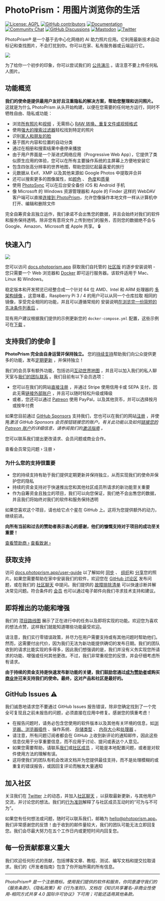 # PhotoPrism：用图片浏览你的生活

[![License: AGPL](https://img.shields.io/badge/license-AGPL-blue.svg)](https://docs.photoprism.app/license/agpl/) [![GitHub contributors](https://img.shields.io/github/contributors/photoprism/photoprism.svg)](https://www.photoprism.app/about/team) [![Documentation](https://img.shields.io/badge/read-the%20docs-4aa087.svg)](https://docs.photoprism.app/) [![Community Chat](https://img.shields.io/badge/chat-on%20gitter-4aa087.svg)](https://link.photoprism.app/chat) [![GitHub Discussions](https://img.shields.io/badge/ask-%20on%20github-4d6a91.svg)](https://link.photoprism.app/discussions) [![Mastodon](https://dl.photoprism.app/img/badges/badge-mastodon.svg)](https://floss.social/@photoprism) [![Twitter](https://dl.photoprism.app/img/badges/badge-twitter.svg)](https://link.photoprism.app/twitter)

PhotoPrism® 是一个基于去中心化网络的 AI 助力照片应用。它利用最新技术自动标记和查找图片，不会打扰到你。你可以在家、私有服务器或云端运行它。

![](https://dl.photoprism.app/img/ui/desktop-1000px.jpg)

为了给你一个初步的印象，你可以尝试我们的 [公共演示](https://try.photoprism.app/) 。请注意不要上传任何私人图片。

## 功能概览

**我们的使命是提供最用户友好且注重隐私的解决方案，帮助您整理和访问照片。** 这就是为什么 PhotoPrism 从头开始构建，以便在您需要的任何地方运行，同时不牺牲自由、隐私或功能：

*   浏览[所有照片](https://docs.photoprism.app/user-guide/organize/browse/)和[视频](https://try.photoprism.app/library/videos) ，无需担心 [RAW 转换、重复文件或视频格式](https://docs.photoprism.app/user-guide/settings/library/)
*   使用[强大的搜索过滤器](https://try.photoprism.app/library/browse?view=cards&q=flower%20color%3Ared)轻松找到特定的照片
*   识别[家人和朋友的脸](https://try.photoprism.app/library/people)
*   基于图片内容和位置的自动分类
*   通过在相册和搜索结果中悬停来播放
*   由于用户界面是一个渐进式网络应用（Progressive Web App），它提供了类似原生应用的体验，您可以在所有主要操作系统的主屏幕上方便地安装它
*   包含四张高分辨率的世界地图，帮助您回忆起最喜爱的旅行
*   元数据从 Exif、XMP 以及其他来源如 Google Photos 中提取并合并
*   还可以搜索更多的图像属性，如[颜色](https://try.photoprism.app/library/browse?view=cards&q=color:red) 、 [色度](https://try.photoprism.app/library/browse?view=cards&q=mono%3Atrue)和[质量](https://try.photoprism.app/library/review)
*   使用 [PhotoSync](https://link.photoprism.app/photosync) 可以在后台安全备份 iOS 和 Android 手机
*   像 Microsoft 的 Windows 资源管理器和 Apple 的 Finder 这样的 WebDAV 客户端可以直接[连接到 PhotoPrism](https://docs.photoprism.app/user-guide/sync/webdav/)，允许您像操作本地文件一样从计算机中打开、编辑和删除文件

完全自筹资金且独立运作，我们承诺不会出售您的数据，并且会始终对我们的软件和服务保持透明。除非您有意将文件上传到他们的服务，否则您的数据绝不会与 Google、Amazon、Microsoft 或 Apple 共享。 🔒

## 快速入门

![](https://www.photoprism.app/user/pages/01.home/03._screenshots/iphone-maps-hybrid-540px.png)

您可以访问 [docs.photoprism.app](https://www.photoprism.app/get) 获取我们自托管的 [社区版](https://www.photoprism.app/get) 的逐步安装说明 - 您只需要一个 Web 浏览器和 [Docker](https://docs.docker.com/get-docker/) 即可运行服务器。该软件适用于 Mac、Linux 和 Windows。

稳定版本和开发预览已经整合成一个针对 64 位 AMD、Intel 和 ARM 处理器的 [多架构镜像](https://link.photoprism.app/docker-hub) 。这意味着，Raspberry Pi 3 / 4 的用户可以从同一个仓库拉取 相同的镜像，享受完全相同的功能，并且可以遵循常规的 安装说明[在浏览完一份简短的先决条件列表](https://docs.photoprism.app/getting-started/docker-compose/)[后](https://docs.photoprism.app/getting-started/raspberry-pi/) 。

现有用户建议根据我们提供的示例更新您的 `docker-compose.yml` 配置，这些示例可在[下载](https://dl.photoprism.app/docker/) 。

## 支持我们的使命 💎

**PhotoPrism 完全由自身运营并保持独立。** 您的[持续支持](https://link.photoprism.app/membership)帮助我们向公众提供更多的功能，发布[定期更新](https://www.photoprism.app/oss/faq#what-functionality-is-generally-available) ，并保持独立！

我们的会员享有额外功能，包括访问[互动世界地图](https://www.photoprism.app/kb/personal) ，并且可以加入我们的私人聊天室与[我们的团队联系](https://www.photoprism.app/about/team) 。我们目前有以下会员选项：

*   您可以在我们的网站[直接注册](https://link.photoprism.app/membership) ，并通过 Stripe 使用信用卡或 SEPA 支付，因此无需[链接外部账户](https://www.photoprism.app/kb/activation) ，并且可以随时轻松升级或降级
*   或者，您还可以通过 [Patreon](https://link.photoprism.app/patreon) 使用 PayPal，以及其他货币，并可以选择按月或按年付费

如果您目前通过 [GitHub Sponsors](https://link.photoprism.app/sponsor) 支持我们，您也可以在我们的网站[注册](https://my.photoprism.app/register) ，并使用*激活 GitHub Sponsors 会员按钮链接您的账户。有关此功能以及如何[链接您的 Patreon 账户](https://www.patreon.com/pledges)的详细信息，请参阅我们的[激活指南](https://www.photoprism.app/kb/activation) 。*

您可以联系我们提出更改请求、会员问题或商业合作。

查看会员常见问题 › 注册 ›

### 为什么您的支持很重要

*   您的持续支持有助于我们提供定期更新并保持独立，从而实现我们的使命并保护您的隐私
*   持续的资金支持对于快速推出您和其他社区成员所请求的新功能至关重要
*   作为自筹资金且独立的项目，我们可以向您保证，我们绝不会出售您的数据，并且我们将始终对我们的软件和服务保持透明

如果您喜欢这个项目，请也给它点个[星](https://github.com/photoprism/photoprism/stargazers)在 GitHub 上。这将为您提供额外的动力，继续前进。

**向所有当前和过去的赞助者表示衷心的感谢，他们的慷慨支持对于项目的成功至关重要！**

[查看赞助商 ›](https://github.com/photoprism/photoprism/blob/develop/SPONSORS.md) [查看致谢 ›](https://docs.photoprism.app/credits/)

## 获取支持

访问 [docs.photoprism.app/user-guide](https://docs.photoprism.app/user-guide/) 以了解如何 [同步](https://docs.photoprism.app/user-guide/sync/webdav/) 、 [组织](https://docs.photoprism.app/user-guide/library/)和 [分享](https://docs.photoprism.app/user-guide/share/)您的照片。如果您需要帮助在家中安装我们的软件，欢迎您在 [GitHub 讨论区](https://link.photoprism.app/discussions) 发布问题，或在我们的 [社区聊天](https://link.photoprism.app/chat) 中提问。我们提供的 [故障排除清单](https://docs.photoprism.app/getting-started/troubleshooting/) 可以快速诊断并解决常见问题。符合条件的 [会员](https://link.photoprism.app/membership) 也可以通过电子邮件向我们寻求技术支持和建议。

## 即将推出的功能和增强

我们的 [项目路线图](https://link.photoprism.app/roadmap) 展示了正在进行中的任务以及即将实现的功能。欢迎您为喜欢的想法点赞，这样我们就能知道哪些功能最受欢迎。

请注意，我们实行零错误政策，并尽力在用户需要支持或有其他问题时帮助他们。然而，这需要付出代价，因为我们无法为新功能提供确切的发布日期。我们的团队收到的请求比能实现的多得多，因此我们想强调的是，我们并没有义务实现您所请求的功能、增强或任何其他更改。不过，我们非常重视您的反馈，并会仔细考虑所有请求。

**由于持续的资金支持是快速发布新功能的关键，我们鼓励您通过[成为赞助者](https://link.photoprism.app/sponsor)或购买[商业许可](https://www.photoprism.app/teams)来支持我们的使命。最终，这对产品和社区是最好的。**

## GitHub Issues ⚠️

我们诚恳地请求您不要通过 GitHub Issues 报告错误，除非您确定找到了一个完全可复现且之前未报告的问题，必须直接在应用中修复。感谢您的慎重考虑！

*   在报告问题时，请务必包含您使用的软件版本以及其他有关环境的信息，如[浏览器、浏览器插件](https://docs.photoprism.app/getting-started/troubleshooting/browsers/) 、操作系统、 [存储类型](https://docs.photoprism.app/getting-started/troubleshooting/performance/#storage) 、 [内存大小](https://docs.photoprism.app/getting-started/troubleshooting/performance/#memory)和[处理器](https://docs.photoprism.app/getting-started/troubleshooting/performance/#server-cpu) 。
*   请注意，所有问题订阅者都会在 GitHub 上收到新评论的通知邮件，因此这些信息仅用于分享重要信息，而不应用于讨论、提问或表达个人意见。
*   如果您需要帮助，请联系[我们](https://www.photoprism.app/contact)或[社区成员](https://link.photoprism.app/discussions) ，可能是本地配置问题，或者是对软件使用方法的理解有误。
*   这将使我们的团队有机会改进文档并为您提供最佳支持，而不是处理模糊的或重复的错误报告，或因回复评论而触发大量通知

## 加入社区

关注我们在 [Twitter](https://link.photoprism.app/twitter) 上的动态，并加入[社区聊天](https://link.photoprism.app/chat) ，以获取最新更新，与其他用户交流，并讨论您的想法。我们的[行为准则](https://www.photoprism.app/code-of-conduct)解释了与社区成员互动时的“可为与不可为”。

如果您有任何想法或问题，随时可以联系我们，邮箱为 [hello@photoprism.app](mailto:hello@photoprism.app)。我们非常感谢您的反馈！由于收到的邮件量较大，我们的团队可能无法立即回复您。我们会尽最大努力在五个工作日内或更短时间内回复您。

## 每一份贡献都意义重大

我们欢迎任何形式的贡献，包括博客文章、教程、测试、编写文档和提交拉取请求。我们的《开发者指南》包含了你开始所需的所有信息。

* * *

*PhotoPrism® 是一个注册商标。使用我们提供的软件和服务，你同意遵守我们的《服务条款》、《隐私政策》和《行为准则》。文档在《知识共享署名-非商业性使用-相同方式共享 4.0 国际许可协议》下可用；可能还适用其他条款。*